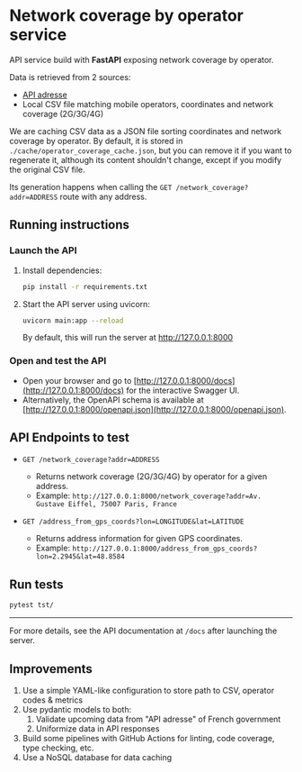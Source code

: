 # Network coverage by operator service

API service build with **FastAPI** exposing network coverage by operator.

Data is retrieved from 2 sources:
- [API adresse](https://www.data.gouv.fr/fr/dataservices/api-adresse-base-adresse-nationale-ban/)
- Local CSV file matching mobile operators, coordinates and network coverage (2G/3G/4G)

We are caching CSV data as a JSON file sorting coordinates and network coverage by operator.
By default, it is stored in `./cache/operator_coverage_cache.json`, but you can remove it if you want to regenerate it, 
although its content shouldn't change, except if you modify the original CSV file.

Its generation happens when calling the `GET /network_coverage?addr=ADDRESS` route with any address.

## Running instructions

### Launch the API

1. Install dependencies:
   ```bash
   pip install -r requirements.txt
   ```
2. Start the API server using uvicorn:
   ```bash
   uvicorn main:app --reload
   ```
   By default, this will run the server at http://127.0.0.1:8000

### Open and test the API

- Open your browser and go to [http://127.0.0.1:8000/docs](http://127.0.0.1:8000/docs) for the interactive Swagger UI.
- Alternatively, the OpenAPI schema is available at [http://127.0.0.1:8000/openapi.json](http://127.0.0.1:8000/openapi.json).

## API Endpoints to test

- `GET /network_coverage?addr=ADDRESS`
  - Returns network coverage (2G/3G/4G) by operator for a given address.
  - Example: `http://127.0.0.1:8000/network_coverage?addr=Av. Gustave Eiffel, 75007 Paris, France`

- `GET /address_from_gps_coords?lon=LONGITUDE&lat=LATITUDE`
  - Returns address information for given GPS coordinates.
  - Example: `http://127.0.0.1:8000/address_from_gps_coords?lon=2.2945&lat=48.8584`

## Run tests

```bash
pytest tst/
```

---

For more details, see the API documentation at `/docs` after launching the server.

## Improvements

1. Use a simple YAML-like configuration to store path to CSV, operator codes & metrics
2. Use pydantic models to both:
   1. Validate upcoming data from "API adresse" of French government
   2. Uniformize data in API responses
3. Build some pipelines with GitHub Actions for linting, code coverage, type checking, etc.
4. Use a NoSQL database for data caching